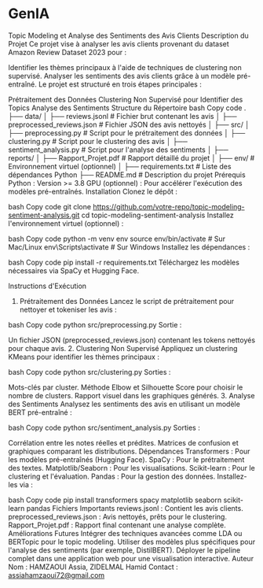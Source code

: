 # GenIA

Topic Modeling et Analyse des Sentiments des Avis Clients
Description du Projet
Ce projet vise à analyser les avis clients provenant du dataset Amazon Review Dataset 2023 pour :

Identifier les thèmes principaux à l'aide de techniques de clustering non supervisé.
Analyser les sentiments des avis clients grâce à un modèle pré-entraîné.
Le projet est structuré en trois étapes principales :

Prétraitement des Données
Clustering Non Supervisé pour Identifier des Topics
Analyse des Sentiments
Structure du Répertoire
bash
Copy code
.
├── data/
│   ├── reviews.jsonl                 # Fichier brut contenant les avis
│   ├── preprocessed_reviews.json     # Fichier JSON des avis nettoyés
│
├── src/
│   ├── preprocessing.py              # Script pour le prétraitement des données
│   ├── clustering.py                 # Script pour le clustering des avis
│   ├── sentiment_analysis.py         # Script pour l'analyse des sentiments
│
├── reports/
│   ├── Rapport_Projet.pdf            # Rapport détaillé du projet
│
├── env/                              # Environnement virtuel (optionnel)
│
├── requirements.txt                  # Liste des dépendances Python
├── README.md                         # Description du projet
Prérequis
Python : Version >= 3.8
GPU (optionnel) : Pour accélérer l'exécution des modèles pré-entraînés.
Installation
Clonez le dépôt :

bash
Copy code
git clone https://github.com/votre-repo/topic-modeling-sentiment-analysis.git
cd topic-modeling-sentiment-analysis
Installez l'environnement virtuel (optionnel) :

bash
Copy code
python -m venv env
source env/bin/activate  # Sur Mac/Linux
env\Scripts\activate     # Sur Windows
Installez les dépendances :

bash
Copy code
pip install -r requirements.txt
Téléchargez les modèles nécessaires via SpaCy et Hugging Face.

Instructions d'Exécution
1. Prétraitement des Données
Lancez le script de prétraitement pour nettoyer et tokeniser les avis :

bash
Copy code
python src/preprocessing.py
Sortie :

Un fichier JSON (preprocessed_reviews.json) contenant les tokens nettoyés pour chaque avis.
2. Clustering Non Supervisé
Appliquez un clustering KMeans pour identifier les thèmes principaux :

bash
Copy code
python src/clustering.py
Sorties :

Mots-clés par cluster.
Méthode Elbow et Silhouette Score pour choisir le nombre de clusters.
Rapport visuel dans les graphiques générés.
3. Analyse des Sentiments
Analysez les sentiments des avis en utilisant un modèle BERT pré-entraîné :

bash
Copy code
python src/sentiment_analysis.py
Sorties :

Corrélation entre les notes réelles et prédites.
Matrices de confusion et graphiques comparant les distributions.
Dépendances
Transformers : Pour les modèles pré-entraînés (Hugging Face).
SpaCy : Pour le prétraitement des textes.
Matplotlib/Seaborn : Pour les visualisations.
Scikit-learn : Pour le clustering et l'évaluation.
Pandas : Pour la gestion des données.
Installez-les via :

bash
Copy code
pip install transformers spacy matplotlib seaborn scikit-learn pandas
Fichiers Importants
reviews.jsonl : Contient les avis clients.
preprocessed_reviews.json : Avis nettoyés, prêts pour le clustering.
Rapport_Projet.pdf : Rapport final contenant une analyse complète.
Améliorations Futures
Intégrer des techniques avancées comme LDA ou BERTopic pour le topic modeling.
Utiliser des modèles plus spécifiques pour l'analyse des sentiments (par exemple, DistilBERT).
Déployer le pipeline complet dans une application web pour une visualisation interactive.
Auteur
Nom : HAMZAOUI Assia, ZIDELMAL Hamid
Contact : assiahamzaoui72@gmail.com







